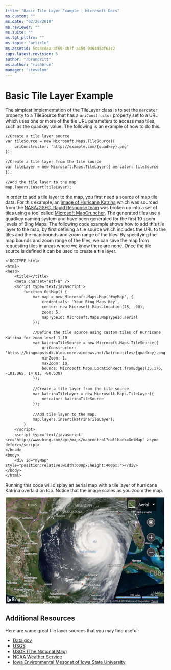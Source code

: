 ```yaml
---
title: "Basic Tile Layer Example | Microsoft Docs"
ms.custom: ""
ms.date: "02/28/2018"
ms.reviewer: ""
ms.suite: ""
ms.tgt_pltfrm: ""
ms.topic: "article"
ms.assetid: 5cc4cdea-af69-4b7f-a45d-946445bf63c2
caps.latest.revision: 5
author: "rbrundritt"
ms.author: "richbrun"
manager: "stevelom"
---
```

# Basic Tile Layer Example
The simplest implementation of the TileLayer class is to set the `mercator` property to a TileSource that has a `uriConstructor` property set to a URL which uses one or more of the tile URL parameters to access map tiles, such as the quadkey value. The following is an example of how to do this.

```
//Create a tile layer source
var tileSource = new Microsoft.Maps.TileSource({
    uriConstructor: 'http://example.com/{quadkey}.png'
});

//Create a tile layer from the tile source
var tileLayer = new Microsoft.Maps.TileLayer({ mercator: tileSource });

//Add the tile layer to the map
map.layers.insert(tileLayer);
```

In order to add a tile layer to the map, you first need a source of map tile data. For this example, an [image of Huricane Katrina](http://earthobservatory.nasa.gov/NaturalHazards/view.php?id=15395) which was sourced from the [NASA/GSFC, Rapid Response team](https://earthdata.nasa.gov/earth-observation-data/near-real-time/rapid-response) was broken up into a set of tiles using a tool called [Microsoft MapCruncher](https://www.microsoft.com/en-us/download/details.aspx?id=22420). The generated tiles use a quadkey naming system and have been generated for the first 10 zoom levels of Bing Maps. The following code example shows how to add this tile layer to the map, by first defining a tile source which includes the URL to the tiles and the map bounds and zoom range of the tiles. By specifying the map bounds and zoom range of the tiles, we can save the map from requesting tiles in areas where we know there are none. Once the tile source is defined it can be used to create a tile layer.

```
<!DOCTYPE html>
<html>
<head>
    <title></title>
    <meta charset="utf-8" />
	<script type='text/javascript'>
        function GetMap() {
            var map = new Microsoft.Maps.Map('#myMap', {
                credentials: 'Your Bing Maps Key',
                center: new Microsoft.Maps.Location(25, -90),
                zoom: 5,
                mapTypeId: Microsoft.Maps.MapTypeId.aerial
            });

            //Define the tile source using custom tiles of Hurricane Katrina for zoom level 1-10
            var katrinaTileSource = new Microsoft.Maps.TileSource({
                uriConstructor: 'https://bingmapsisdk.blob.core.windows.net/katrinatiles/{quadkey}.png',
                minZoom: 1,
                maxZoom: 10,
                bounds: Microsoft.Maps.LocationRect.fromEdges(35.176, -101.065, 14.01, -80.538)
            });

            //Create a tile layer from the tile source
            var katrinaTileLayer = new Microsoft.Maps.TileLayer({
                mercator: katrinaTileSource
            });

            //Add tile layer to the map.
            map.layers.insert(katrinaTileLayer);
        }
    </script>
    <script type='text/javascript' src='http://www.bing.com/api/maps/mapcontrol?callback=GetMap' async defer></script>
</head>
<body>
    <div id="myMap" style="position:relative;width:600px;height:400px;"></div>
</body>
</html>
```

Running this code will display an aerial map with a tile layer of hurricane Katrina overlaid on top. Notice that the image scales as you zoom the map. 

![BMV8_BasicTileLayerExample](../v8-web-control/media/bmv8-basictilelayerexample.png)

## Additional Resources

Here are some great tile layer sources that you may find useful:
* [Data.gov](https://catalog.data.gov/dataset?q=wms&sort=score+desc%2C+name+asc)
* [USGS](http://cumulus.cr.usgs.gov/services.php)
* [USGS (The National Map)](http://basemap.nationalmap.gov/arcgis/rest/services)
* [NOAA Weather Service](http://www.nws.noaa.gov/gis/services.html)
* [Iowa Environmental Mesonet of Iowa State University](http://mesonet.agron.iastate.edu/ogc/)
